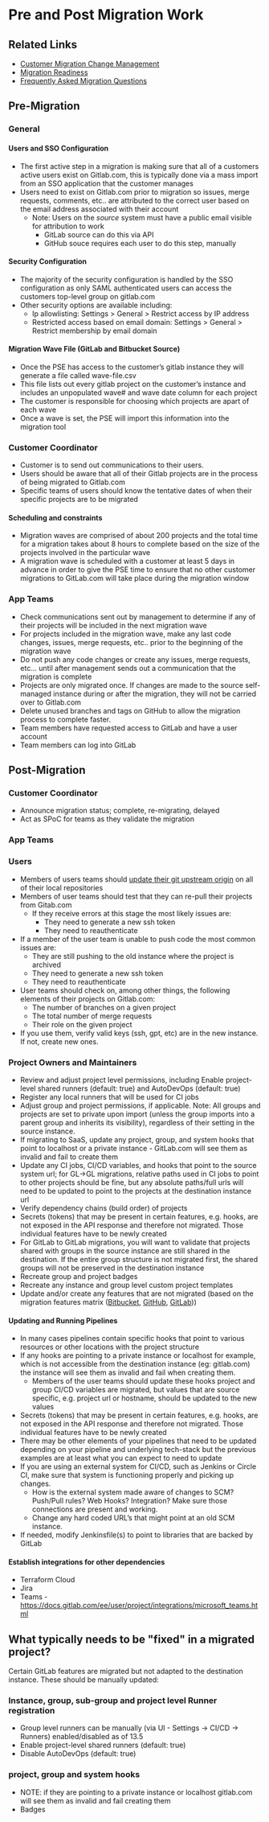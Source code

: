 # Pre and Post Migration Work

## Related Links

- [Customer Migration Change Management](https://gitlab.com/gitlab-org/professional-services-automation/tools/migration/congregate/-/blob/master/customer/customer-migration-change-management.md#post-migration-checklist-for-project-owners-and-maintainers)
- [Migration Readiness](./migration-readiness-checklist.md)
- [Frequently Asked Migration Questions](https://gitlab.com/gitlab-org/professional-services-automation/tools/migration/congregate/-/blob/master/customer/famq.md#what-are-a-customers-obligations-and-responsibilities-prior-during-and-after-a-migration)

## Pre-Migration

### General

#### Users and SSO Configuration

- The first active step in a migration is making sure that all of a customers active users exist on Gitlab.com, this is typically done via a mass import from an SSO application that the customer manages
- Users need to exist on Gitlab.com prior to migration so issues, merge requests, comments, etc.. are attributed to the correct user based on the email address associated with their account
  - Note: Users on the *source* system must have a public email visible for attribution to work
    - GitLab source can do this via API
    - GitHub souce requires each user to do this step, manually

#### Security Configuration

- The majority of the security configuration is handled by the SSO configuration as only SAML authenticated users can access the customers top-level group on gitlab.com
- Other security options are available including:
  - Ip allowlisting: Settings > General > Restrict access by IP address
  - Restricted access based on email domain: Settings > General > Restrict membership by email domain

#### Migration Wave File (GitLab and Bitbucket Source)

- Once the PSE has access to the customer’s gitlab instance they will generate a file called wave-file.csv
- This file lists out every gitlab project on the customer’s instance and includes an unpopulated wave# and wave date column for each project
- The customer is responsible for choosing which projects are apart of each wave
- Once a wave is set, the PSE will import this information into the migration tool

### Customer Coordinator

- Customer is to send out communications to their users. 
- Users should be aware that all of their Gitlab projects are in the process of being migrated to Gitlab.com
- Specific teams of users should know the tentative dates of when their specific projects are to be migrated

#### Scheduling and constraints 

- Migration waves are comprised of about 200 projects and the total time for a migration takes about 8 hours to complete based on the size of the projects involved in the particular wave
- A migration wave is scheduled with a customer at least 5 days in advance in order to give the PSE time to ensure that no other customer migrations to GitLab.com will take place during the migration window

### App Teams

- Check communications sent out by management to determine if any of their projects will be included in the next migration wave
- For projects included in the migration wave, make any last code changes, issues, merge requests, etc.. prior to the beginning of the migration wave
- Do not push any code changes or create any issues, merge requests, etc… until after management sends out a communication that the migration is complete
- Projects are only migrated once. If changes are made to the source self-managed instance during or after the migration, they will not be carried over to Gitlab.com
- Delete unused branches and tags on GitHub to allow the migration process to complete faster.
- Team members have requested access to GitLab and have a user account
- Team members can log into GitLab

## Post-Migration

### Customer Coordinator

- Announce migration status; complete, re-migrating, delayed
- Act as SPoC for teams as they validate the migration

### App Teams

### Users

- Members of users teams should [update their git upstream origin](https://git-scm.com/docs/git-remote) on all of their local repositories
- Members of user teams should test that they can re-pull their projects from Gitab.com
  - If they receive errors at this stage the most likely issues are:
    - They need to generate a new ssh token
    - They need to reauthenticate
- If a member of the user team is unable to push code the most common issues are:
  - They are still pushing to the old instance where the project is archived
  - They need to generate a new ssh token
  - They need to reauthenticate
- User teams should check on, among other things, the following elements of their projects on Gitlab.com:
  - The number of branches on a given project
  - The total number of merge requests
  - Their role on the given project
- If you use them, verify valid keys (ssh, gpt, etc) are in the new instance.  If not, create new ones.

### Project Owners and Maintainers

- Review and adjust project level permissions, including Enable project-level shared runners (default: true) and AutoDevOps (default: true)
- Register any local runners that will be used for CI jobs
- Adjust group and project permissions, if applicable. Note: All groups and projects are set to private upon import (unless the group imports into a parent group and inherits its visibility), regardless of their setting in the source instance.
- If migrating to SaaS, update any project, group, and system hooks that point to localhost or a private instance - GitLab.com will see them as invalid and fail to create them
- Update any CI jobs, CI/CD variables, and hooks that point to the source system url; for GL->GL migrations, relative paths used in CI jobs to point to other projects should be fine, but any absolute paths/full urls will need to be updated to point to the projects at the destination instance url
- Verify dependency chains (build order) of projects
- Secrets (tokens) that may be present in certain features, e.g. hooks, are not exposed in the API response and therefore not migrated. Those individual features have to be newly created
- For GitLab to GitLab migrations, you will want to validate that projects shared with groups in the source instance are still shared in the destination. If the entire group structure is not migrated first, the shared groups will not be preserved in the destination instance
- Recreate group and project badges
- Recreate any instance and group level custom project templates
- Update and/or create any features that are not migrated (based on the migration features matrix ([Bitbucket](https://gitlab-org.gitlab.io/professional-services-automation/tools/migration/congregate/bitbucket-migration-features-matrix/), [GitHub](https://gitlab-org.gitlab.io/professional-services-automation/tools/migration/congregate/github-migration-features-matrix/), [GitLab](https://gitlab-org.gitlab.io/professional-services-automation/tools/migration/congregate/gitlab-migration-features-matrix/)))

#### Updating and Running Pipelines

- In many cases pipelines contain specific hooks that point to various resources or other locations with the project structure
- If any hooks are pointing to a private instance or localhost for example, which is not accessible from the destination instance (eg: gitlab.com) the instance will see them as invalid and fail when creating them. 
    - Members of the user teams should update these hooks project and group CI/CD variables are migrated, but values that are source specific, e.g. project url or hostname, should be updated to the new values
- Secrets (tokens) that may be present in certain features, e.g. hooks, are not exposed in the API response and therefore not migrated. Those individual features have to be newly created
- There may be other elements of your pipelines that need to be updated depending on your pipeline and underlying tech-stack but the previous examples are at least what you can expect to need to update
- If you are using an external system for CI/CD, such as Jenkins or Circle CI, make sure that system is functioning properly and picking up changes.
  - How is the external system made aware of changes to SCM?  Push/Pull rules? Web Hooks? Integration?  Make sure those connections are present and working.
  - Change any hard coded URL’s that might point at an old SCM instance.
- If needed, modify Jenkinsfile(s) to point to libraries that are backed by GitLab

#### Establish integrations for other dependencies

- Terraform Cloud
- Jira
- Teams - https://docs.gitlab.com/ee/user/project/integrations/microsoft_teams.html

## What typically needs to be "fixed" in a migrated project?

Certain GitLab features are migrated but not adapted to the destination instance. These should be manually updated:

### Instance, group, sub-group and project level Runner registration

- Group level runners can be manually (via UI - Settings -> CI/CD -> Runners) enabled/disabled as of 13.5
- Enable project-level shared runners (default: true)
- Disable AutoDevOps (default: true)

### project, group and system hooks
- NOTE: if they are pointing to a private instance or localhost gitlab.com will see them as invalid and fail creating them
- Badges
